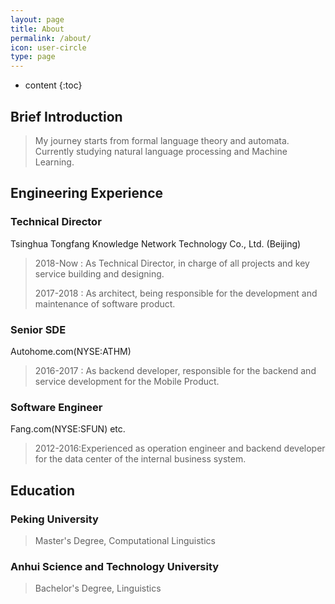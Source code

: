 ```yaml
---
layout: page
title: About
permalink: /about/
icon: user-circle
type: page
---
```


* content
{:toc}

## Brief Introduction
>My journey starts from formal language theory and automata.
Currently studying natural language processing and Machine Learning.

## Engineering Experience
### Technical Director
Tsinghua Tongfang Knowledge Network Technology Co., Ltd. (Beijing)
>2018-Now : As Technical Director, in charge of all projects and key service building and designing.
>
>2017-2018 : As architect, being responsible for the development and maintenance of software product.

### Senior SDE
Autohome.com(NYSE:ATHM)
>2016-2017 : As backend developer, responsible for the backend and service development for the Mobile Product.

### Software Engineer
Fang.com(NYSE:SFUN) etc.
>2012-2016:Experienced as operation engineer and backend developer for the data center of the internal business system.

## Education
### Peking University
>Master's Degree, Computational Linguistics

### Anhui Science and Technology University
>Bachelor's Degree, Linguistics
